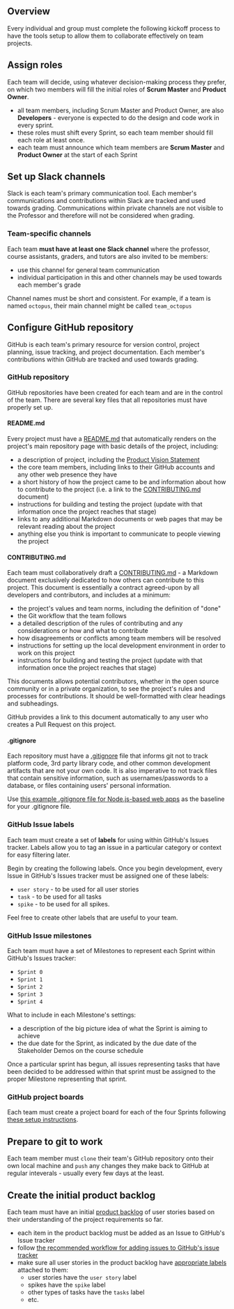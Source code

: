 ## Overview

Every individual and group must complete the following kickoff process to have the tools setup to allow them to collaborate effectively on team projects.

## Assign roles

Each team will decide, using whatever decision-making process they prefer, on which two members will fill the initial roles of **Scrum Master** and **Product Owner**.

-   all team members, including Scrum Master and Product Owner, are also **Developers** - everyone is expected to do the design and code work in every sprint.
-   these roles must shift every Sprint, so each team member should fill
    each role at least once.
-   each team must announce which team members are **Scrum Master** and **Product Owner** at the start of each Sprint

## Set up Slack channels

Slack is each team's primary communication tool. Each member's communications and contributions within Slack are tracked and used towards grading. Communications within private channels are not visible to the Professor and therefore will not be considered when grading.

### Team-specific channels

Each team **must have at least one Slack channel** where the professor, course assistants, graders, and tutors are also invited to be members:

-   use this channel for general team communication
-   individual participation in this and other channels may be used towards each member's grade

Channel names must be short and consistent. For example, if a team is named `octopus`, their main channel might be called `team_octopus`

## Configure GitHub repository

GitHub is each team's primary resource for version control, project
planning, issue tracking, and project documentation. Each member's
contributions within GitHub are tracked and used towards grading.

### GitHub repository

GitHub repositories have been created for each team and are in the control of the team.  There are several key files that all repositories must have properly set up.

#### README.md
Every project must have a [README.md](./README.md) that automatically renders on the project's main repository page with basic details of the project, including:

- a description of project, including the [Product Vision Statement](https://knowledge.kitchen/Scrum_development_framework#Product_vision_statement)
- the core team members, including links to their GitHub accounts and any other web presence they have
- a short history of how the project came to be and
information about how to contribute to the project (i.e. a link to the [CONTRIBUTING.md](./CONTRIBUTING.md) document)
- instructions for building and testing the project (update with that information once the project reaches that stage)
- links to any additional Markdown documents or web pages that may be relevant reading about the project
- anything else you think is important to communicate to people viewing the project

#### CONTRIBUTING.md
Each team must collaboratively draft a [CONTRIBUTING.md](./CONTRIBUTING.md) - a Markdown document exclusively dedicated to how others can contribute to this project.  This document is essentially a contract agreed-upon by all developers and contributors, and includes at a minimum:
- the project's values and team norms, including the definition of "done"
- the Git workflow that the team follows
- a detailed description of the rules of contributing and any considerations or how and what to contribute
- how disagreements or conflicts among team members will be resolved
- instructions for setting up the local development environment in order to work on this project
- instructions for building and testing the project (update with that information once the project reaches that stage)

This documents allows potential contributors, whether in the open source community or in a private organization, to see the project's rules and processes for contributions. It should be well-formatted with clear headings and subheadings.  

GitHub provides a link to this document automatically to any user who creates a Pull Request on this project.

#### .gitignore

Each repository must have a [.gitignore](./.gitignore) file that informs git not to track platform code, 3rd party library code, and other common development artifacts that are not your own code. It is also imperative to not track files that contain sensitive information, such as usernames/passwords to a database, or files containing users' personal information.

Use [this example .gitignore file for Node.js-based web apps](https://gist.github.com/bloombar/1bbca4aafb267920ac220864d99d6c8f) as the baseline for your .gitignore file.

### GitHub Issue labels

Each team must create a set of **labels** for using within GitHub's Issues tracker.  Labels allow you to tag an issue in a particular category or context for easy filtering later.

Begin by creating the following labels.  Once you begin development, every Issue in GitHub's Issues tracker must be assigned one of these labels:
- `user story` - to be used for all user stories
- `task` - to be used for all tasks
- `spike` - to be used for all spikes.

Feel free to create other labels that are useful to your team.

### GitHub Issue milestones

Each team must have a set of Milestones to represent each Sprint within GitHub's Issues tracker:
- `Sprint 0`
- `Sprint 1`
- `Sprint 2`
- `Sprint 3`
- `Sprint 4`

What to include in each Milestone's settings:
- a description of the big picture idea of what the Sprint is aiming to achieve
- the due date for the Sprint, as indicated by the due date of the Stakeholder Demos on the course schedule

Once a particular sprint has begun, all issues representing tasks that have been decided to be addressed within that sprint must be assigned to the proper Milestone representing that sprint.

### GitHub project boards

Each team must create a project board for each of the four Sprints following [these setup instructions](https://knowledge.kitchen/GitHub_for_team_collaboration#Project_boards).

## Prepare to git to work

Each team member must `clone` their team's GitHub repository onto their own local machine and `push` any changes they make back to GitHub at regular inteverals - usually every few days at the least.

## Create the initial product backlog

Each team must have an initial [product backlog](Scrum_development_framework#Product_Backlog) of user stories based on their understanding of the project requirements so far.

-   each item in the product backlog must be added as an Issue to GitHub's Issue tracker
-   follow [the recommended workflow for adding issues to GitHub's issue tracker](https://knowledge.kitchen/GitHub_for_team_collaboration#Issues)
-   make sure all user stories in the product backlog have [appropriate labels](https://knowledge.kitchen/GitHub_for_team_collaboration#Labels) attached to them:
    - user stories have the `user story` label
    - spikes have the `spike` label
    - other types of tasks have the `tasks` label
    - etc.

